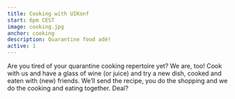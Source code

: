 ```yaml
---
title: Cooking with UIKonf
start: 6pm CEST
image: cooking.jpg
anchor: cooking
description: Quarantine food adé! 
active: 1
---
```


Are you tired of your quarantine cooking repertoire yet? We are, too! Cook with us and have a glass of wine (or juice) and try a new dish, cooked and eaten with (new) friends. We’ll send the recipe, you do the shopping and we do the cooking and eating together. Deal?
